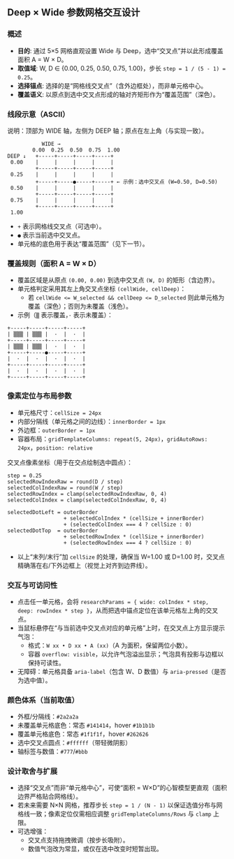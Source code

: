 ## Deep × Wide 参数网格交互设计

### 概述
- **目的**: 通过 5×5 网格直观设置 Wide 与 Deep，选中“交叉点”并以此形成覆盖面积 A = W × D。
- **取值域**: W, D ∈ {0.00, 0.25, 0.50, 0.75, 1.00}，步长 `step = 1 / (5 - 1) = 0.25`。
- **选择锚点**: 选择的是“网格线交叉点”（含外边框处），而非单元格中心。
- **覆盖语义**: 以原点到选中交叉点形成的轴对齐矩形作为“覆盖范围”（深色）。

### 线段示意（ASCII）
说明：顶部为 WIDE 轴，左侧为 DEEP 轴；原点在左上角（与实现一致）。

```text
           WIDE →
        0.00  0.25  0.50  0.75  1.00
DEEP ↓   +-----+-----+-----+-----+
 0.00    |     |     |     |     |
         +-----+-----+-----+-----+
 0.25    |     |     |     |     |
         +-----+-----●-----+-----+ ← 示例：选中交叉点 (W=0.50, D=0.50)
 0.50    |     |     |     |     |  
         +-----+-----+-----+-----+
 0.75    |     |     |     |     |
         +-----+-----+-----+-----+
 1.00    
```

- `+` 表示网格线交叉点（可选中）。
- `●` 表示当前选中交叉点。
- 单元格的底色用于表达“覆盖范围”（见下一节）。

### 覆盖规则（面积 A = W × D）
- 覆盖区域是从原点 `(0.00, 0.00)` 到选中交叉点 `(W, D)` 的矩形（含边界）。
- 单元格判定采用其左上角交叉点坐标 `(cellWide, cellDeep)`：
  - 若 `cellWide <= W_selected && cellDeep <= D_selected` 则此单元格为覆盖（深色）；否则为未覆盖（浅色）。
- 示例（`▒` 表示覆盖，`·` 表示未覆盖）：

```text
+-----+-----+-----+-----+
| ▒▒▒ | ▒▒▒ |  ·  |  ·  |
+-----+-----+-----+-----+
| ▒▒▒ | ▒▒▒ |  ·  |  ·  |
+-----+-----●-----+-----+
|  ·  |  ·  |  ·  |  ·  | 
+-----+-----+-----+-----+
|  ·  |  ·  |  ·  |  ·  |
+-----+-----+-----+-----+
```

### 像素定位与布局参数
- 单元格尺寸：`cellSize = 24px`
- 内部分隔线（单元格之间的边线）：`innerBorder = 1px`
- 外边框：`outerBorder = 1px`
- 容器布局：`gridTemplateColumns: repeat(5, 24px)`，`gridAutoRows: 24px`，`position: relative`

交叉点像素坐标（用于在交点绘制选中圆点）：

```text
step = 0.25
selectedRowIndexRaw = round(D / step)
selectedColIndexRaw = round(W / step)
selectedRowIndex = clamp(selectedRowIndexRaw, 0, 4)
selectedColIndex = clamp(selectedColIndexRaw, 0, 4)

selectedDotLeft = outerBorder
                  + selectedColIndex * (cellSize + innerBorder)
                  + (selectedColIndex === 4 ? cellSize : 0)
selectedDotTop  = outerBorder
                  + selectedRowIndex * (cellSize + innerBorder)
                  + (selectedRowIndex === 4 ? cellSize : 0)
```

- 以上“末列/末行”加 `cellSize` 的处理，确保当 W=1.00 或 D=1.00 时，交叉点精确落在右/下外边框上（视觉上对齐到边界线）。

### 交互与可访问性
- 点击任一单元格，会将 `researchParams = { wide: colIndex * step, deep: rowIndex * step }`，从而把选中锚点定位在该单元格左上角的交叉点。
- 当鼠标悬停在“与当前选中交叉点对应的单元格”上时，在交叉点上方显示提示气泡：
  - 格式：`W xx • D xx • A (xx)`（A 为面积，保留两位小数）。
  - 容器 `overflow: visible`，以允许气泡溢出显示；气泡具有投影与边框以保持可读性。
- 无障碍：单元格具备 `aria-label`（包含 W、D 数值）与 `aria-pressed`（是否为选中值）。

### 颜色体系（当前取值）
- 外框/分隔线：`#2a2a2a`
- 未覆盖单元格底色：常态 `#141414`，hover `#1b1b1b`
- 覆盖单元格底色：常态 `#1f1f1f`，hover `#262626`
- 选中交叉点圆点：`#ffffff`（带轻微阴影）
- 轴标签与数值：`#777`/`#bbb`

### 设计取舍与扩展
- 选择“交叉点”而非“单元格中心”，可使“面积 = W×D”的心智模型更直观（面积边界严格贴合网格线）。
- 若未来需要 N×N 网格，推荐步长 `step = 1 / (N - 1)` 以保证选值分布与网格线一致；像素定位仅需相应调整 `gridTemplateColumns/Rows` 与 `clamp` 上限。
- 可选增强：
  - 交叉点支持拖拽微调（按步长吸附）。
  - 数值气泡改为常显，或仅在选中改变时短暂出现。



